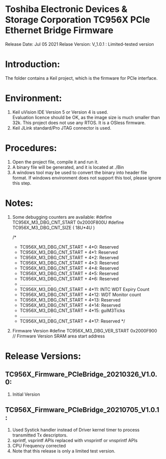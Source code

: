 # Toshiba Electronic Devices & Storage Corporation TC956X PCIe Ethernet Bridge Firmware

Release Date: Jul 05 2021
Relase Version: V_1.0.1 : Limited-tested version


# Introduction:
The folder contains a Keil project, which is the firmware for PCIe interface.

# Environment:
1. Keil uVision IDE Version 5 or Version 4 is used.  
   Evaluation licence should be OK, as the image size is much smaller than 32k. This project does not
   use any RTOS. It is a OSless firmware.
2. Keil JLink standard/Pro JTAG connector is used.

# Procedures:
1. Open the project file, compile it and run it. 
2. A binary file will be generated, and it is located at ./Bin
3. A windows tool may be used to convert the binary into header file format. If windows environment
   does not support this tool, please ignore this step.

#  Notes:
1. Some debugging counters are available:
   #define TC956X_M3_DBG_CNT_START            0x2000F800U
   #define TC956X_M3_DBG_CNT_SIZE             ( 18U*4U )

    /*
    * TC956X_M3_DBG_CNT_START + 4*0:  Reserved
    * TC956X_M3_DBG_CNT_START + 4*1:   Reserved
    * TC956X_M3_DBG_CNT_START + 4*2:   Reserved
    * TC956X_M3_DBG_CNT_START + 4*3:   Reserved
    * TC956X_M3_DBG_CNT_START + 4*4:   Reserved
    * TC956X_M3_DBG_CNT_START + 4*5:   Reserved
    * TC956X_M3_DBG_CNT_START + 4*6:   Reserved
    *   .........................
    * TC956X_M3_DBG_CNT_START + 4*11:  INTC WDT Expiry Count
    * TC956X_M3_DBG_CNT_START + 4*12:  WDT Monitor count
    * TC956X_M3_DBG_CNT_START + 4*13:  Reserved
    * TC956X_M3_DBG_CNT_START + 4*14:  Reserved
    * TC956X_M3_DBG_CNT_START + 4*15:  guiM3Ticks
    *   .........................
    * TC956X_M3_DBG_CNT_START + 4*17:  Reserved
    */

2. Firmware Version
    #define TC956X_M3_DBG_VER_START      0x2000F900 // Firmware Version SRAM area start address

# Release Versions:

## TC956X_Firmware_PCIeBridge_20210326_V1.0.0:
1. Initial Version

## TC956X_Firmware_PCIeBridge_20210705_V1.0.1:
1. Used Systick handler instead of Driver kernel timer to process transmitted Tx descriptors.
2. sprintf, vsprintf APIs replaced with vnsprintf or vnsprintf APIs
3. CPU Frequency corrected
4. Note that this release is only a limited test version.
